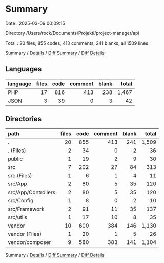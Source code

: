 # Summary

Date : 2025-03-09 00:09:15

Directory /Users/rock/Documents/Projekti/project-manager/api

Total : 20 files,  855 codes, 413 comments, 241 blanks, all 1509 lines

Summary / [Details](details.md) / [Diff Summary](diff.md) / [Diff Details](diff-details.md)

## Languages
| language | files | code | comment | blank | total |
| :--- | ---: | ---: | ---: | ---: | ---: |
| PHP | 17 | 816 | 413 | 238 | 1,467 |
| JSON | 3 | 39 | 0 | 3 | 42 |

## Directories
| path | files | code | comment | blank | total |
| :--- | ---: | ---: | ---: | ---: | ---: |
| . | 20 | 855 | 413 | 241 | 1,509 |
| . (Files) | 2 | 34 | 0 | 2 | 36 |
| public | 1 | 19 | 2 | 9 | 30 |
| src | 7 | 202 | 27 | 84 | 313 |
| src (Files) | 1 | 6 | 1 | 4 | 11 |
| src/App | 2 | 80 | 5 | 35 | 120 |
| src/App/Controllers | 2 | 80 | 5 | 35 | 120 |
| src/Config | 1 | 8 | 0 | 2 | 10 |
| src/Framework | 2 | 91 | 11 | 35 | 137 |
| src/utils | 1 | 17 | 10 | 8 | 35 |
| vendor | 10 | 600 | 384 | 146 | 1,130 |
| vendor (Files) | 1 | 20 | 1 | 5 | 26 |
| vendor/composer | 9 | 580 | 383 | 141 | 1,104 |

Summary / [Details](details.md) / [Diff Summary](diff.md) / [Diff Details](diff-details.md)